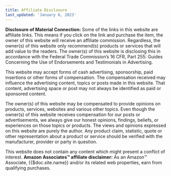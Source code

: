 ```yaml
---
title: Affiliate Disclosure
last_updated: 'January 6, 2023'
---
```


**Disclosure of Material Connection:** Some of the links in this website are
affiliate links. This means if you click on the link and purchase the item, the
owner of this website will receive an affiliate commission. Regardless, the
owner(s) of this website only recommend(s) products or services that will add
value to the readers. The owner(s) of this website is disclosing this in
accordance with the Federal Trade Commission’s 16 CFR, Part 255: Guides
Concerning the Use of Endorsements and Testimonials in Advertising.

This website may accept forms of cash advertising, sponsorship, paid insertions
or other forms of compensation. The compensation received may influence the
advertising content, topics or posts made in this website. That content,
advertising space or post may not always be identified as paid or sponsored
content.

The owner(s) of this website may be compensated to provide opinions on
products, services, websites and various other topics. Even though the owner(s)
of this website receives compensation for our posts or advertisements, we
always give our honest opinions, findings, beliefs, or experiences on those
topics or products. The views and opinions expressed on this website are purely
the author. Any product claim, statistic, quote or other representation about a
product or service should be verified with the manufacturer, provider or party
in question.

This website does not contain any content which might present a conflict of
interest. **Amazon Associates™ affiliate disclaimer:** As an Amazon™ Associate,
{{$doc.site.name}} and/or its related web properties, earn from qualifying
purchases.
